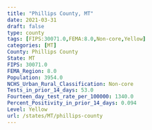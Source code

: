 ```yaml
---
title: "Phillips County, MT"
date: 2021-03-31
draft: false
type: county
tags: [FIPS:30071.0,FEMA:8.0,Non-core,Yellow]
categories: [MT]
County: Phillips County
State: MT
FIPS: 30071.0
FEMA_Region: 8.0
Population: 3954.0
NCHS_Urban_Rural_Classification: Non-core
Tests_in_prior_14_days: 53.0
Fourteen_day_test_rate_per_100000: 1340.0
Percent_Positivity_in_prior_14_days: 0.094
Level: Yellow
url: /states/MT/phillips-county
---
```




